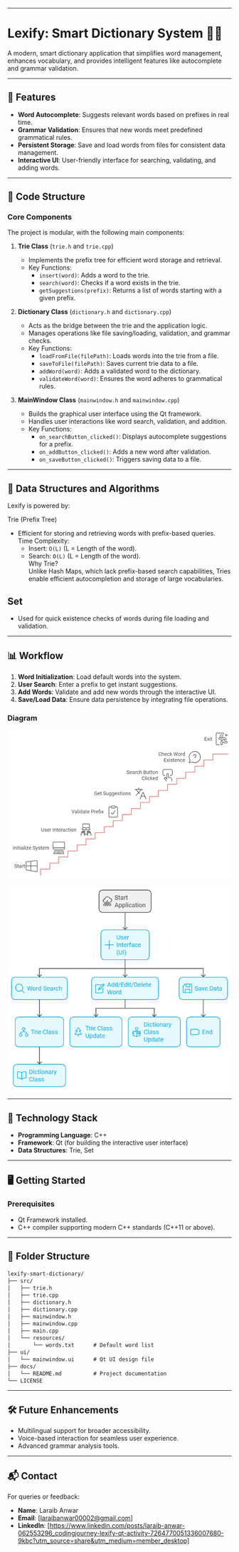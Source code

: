 

---

# **Lexify: Smart Dictionary System** 🧠📖  
A modern, smart dictionary application that simplifies word management, enhances vocabulary, and provides intelligent features like autocomplete and grammar validation.

---

## 🚀 **Features**  
- **Word Autocomplete**: Suggests relevant words based on prefixes in real time.  
- **Grammar Validation**: Ensures that new words meet predefined grammatical rules.  
- **Persistent Storage**: Save and load words from files for consistent data management.  
- **Interactive UI**: User-friendly interface for searching, validating, and adding words.

---

## 📂 **Code Structure**  

### **Core Components**  
The project is modular, with the following main components:  

1. **Trie Class** (`trie.h` and `trie.cpp`)  
   - Implements the prefix tree for efficient word storage and retrieval.  
   - Key Functions:  
     - `insert(word)`: Adds a word to the trie.  
     - `search(word)`: Checks if a word exists in the trie.  
     - `getSuggestions(prefix)`: Returns a list of words starting with a given prefix.  

2. **Dictionary Class** (`dictionary.h` and `dictionary.cpp`)  
   - Acts as the bridge between the trie and the application logic.  
   - Manages operations like file saving/loading, validation, and grammar checks.  
   - Key Functions:  
     - `loadFromFile(filePath)`: Loads words into the trie from a file.  
     - `saveToFile(filePath)`: Saves current trie data to a file.  
     - `addWord(word)`: Adds a validated word to the dictionary.  
     - `validateWord(word)`: Ensures the word adheres to grammatical rules.  

3. **MainWindow Class** (`mainwindow.h` and `mainwindow.cpp`)  
   - Builds the graphical user interface using the Qt framework.  
   - Handles user interactions like word search, validation, and addition.  
   - Key Functions:  
     - `on_searchButton_clicked()`: Displays autocomplete suggestions for a prefix.  
     - `on_addButton_clicked()`: Adds a new word after validation.  
     - `on_saveButton_clicked()`: Triggers saving data to a file.  

---

## 📐 Data Structures and Algorithms

Lexify is powered by:  

Trie (Prefix Tree)
- Efficient for storing and retrieving words with prefix-based queries.  
  Time Complexity:  
  - Insert: `O(L)` (L = Length of the word).  
  - Search: `O(L)` (L = Length of the word).  
  Why Trie?  
  Unlike Hash Maps, which lack prefix-based search capabilities, Tries enable efficient autocompletion and storage of large vocabularies.  

## Set  
- Used for quick existence checks of words during file loading and validation.

---

## 📊 Workflow

1. **Word Initialization**: Load default words into the system.  
2. **User Search**: Enter a prefix to get instant suggestions.  
3. **Add Words**: Validate and add new words through the interactive UI.  
4. **Save/Load Data**: Ensure data persistence by integrating file operations.
  ### Diagram

![workflow diagram 1](https://github.com/Lily0335/lexify/blob/main/images/workflow-1.png)


![workflow diagram 2](https://github.com/Lily0335/lexify/blob/main/images/workflow-2.png)


---

## 🎨 **Technology Stack**  

- **Programming Language**: C++  
- **Framework**: Qt (for building the interactive user interface)  
- **Data Structures**: Trie, Set  

---

## 🖥️ **Getting Started**  

### **Prerequisites**  
- Qt Framework installed.  
- C++ compiler supporting modern C++ standards (C++11 or above).  

---

## 📂 **Folder Structure**  

```
lexify-smart-dictionary/  
├── src/  
│   ├── trie.h  
│   ├── trie.cpp  
│   ├── dictionary.h  
│   ├── dictionary.cpp  
│   ├── mainwindow.h  
│   ├── mainwindow.cpp  
│   ├── main.cpp  
│   └── resources/  
│       └── words.txt      # Default word list  
├── ui/  
│   └── mainwindow.ui      # Qt UI design file  
├── docs/  
│   └── README.md          # Project documentation  
└── LICENSE  
```  

---

## 🛠️ **Future Enhancements**  

- Multilingual support for broader accessibility.  
- Voice-based interaction for seamless user experience.  
- Advanced grammar analysis tools.  


---


## 📬 **Contact**  

For queries or feedback:  
- **Name**: Laraib Anwar  
- **Email**: [laraibanwar00002@gmail.com]  
- **LinkedIn**: [https://www.linkedin.com/posts/laraib-anwar-062553296_codingjourney-lexify-qt-activity-7264770051336007680-9kbc?utm_source=share&utm_medium=member_desktop]  


